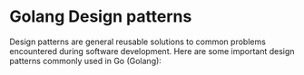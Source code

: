 # Golang Design patterns
Design patterns are general reusable solutions to common problems encountered during software development. Here are some important design patterns commonly used in Go (Golang):


